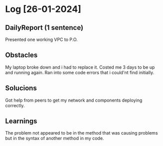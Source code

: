 # Log [26-01-2024]  


## DailyReport (1 sentence)  
Presented one working VPC to P.O.

## Obstacles  
My laptop broke down and i had to replace it. Costed me 3 days to be up and running again. Ran into some code errors that i could'nt find initially.

## Solucions  
Got help from peers to get my network and components deploying correctly.

## Learnings   
The problem not appeared to be in the method that was causing problems but in the syntax of another method in my code.  